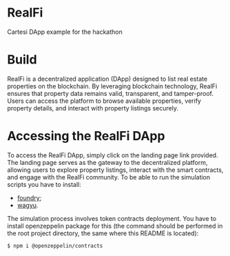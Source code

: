 # RealFi
Cartesi DApp example for the hackathon

# Build

RealFi is a decentralized application (DApp) designed to list real estate properties on the blockchain. By leveraging blockchain technology, RealFi ensures that property data remains valid, transparent, and tamper-proof. Users can access the platform to browse available properties, verify property details, and interact with property listings securely.

# Accessing the RealFi DApp

To access the RealFi DApp, simply click on the landing page link provided. The landing page serves as the gateway to the decentralized platform, allowing users to explore property listings, interact with the smart contracts, and engage with the RealFi community.
To be able to run the simulation scripts you have to install:
- [foundry](https://book.getfoundry.sh/getting-started/installation);
- [wagyu](https://github.com/howardwu/wagyu#2-build-guide).

The simulation process involves token contracts deployment. You have to install openzeppelin package for this (the command should be performed in the root project directory, the same where this README is located):

```bash
$ npm i @openzeppelin/contracts
```
